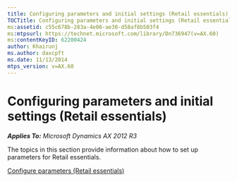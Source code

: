 ```yaml
---
title: Configuring parameters and initial settings (Retail essentials)
TOCTitle: Configuring parameters and initial settings (Retail essentials)
ms:assetid: c55c678b-283a-4e06-ae30-d58af8b503f4
ms:mtpsurl: https://technet.microsoft.com/library/Dn736947(v=AX.60)
ms:contentKeyID: 62200424
author: Khairunj
ms.author: daxcpft
ms.date: 11/13/2014
mtps_version: v=AX.60
---
```


# Configuring parameters and initial settings (Retail essentials) 


_**Applies To:** Microsoft Dynamics AX 2012 R3_

The topics in this section provide information about how to set up parameters for Retail essentials.

[Configure parameters (Retail essentials)](configure-parameters-retail-essentials.md)

  



